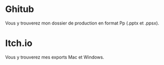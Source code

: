 # Ghitub

Vous y trouverez mon dossier de production en format Pp (.pptx et .ppsx).


# Itch.io

Vous y trouverez mes exports Mac et Windows.
